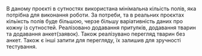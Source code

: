 В даному проєкті в сутностях використана мінімальна кільість полів, яка потрібна для виконання роботи. За потреби, та в реальних проєктах кільіксть полів буде більшою, черзе більшу варіативність даних про кожну із сутностей.
Реалізовано додавання притулків, додавання тварин та додавання анкет(заявок). Також реалізувано перегляд тварин без анкет. Також є інші запити для перегляду, їх залишив для зручності тестування.
